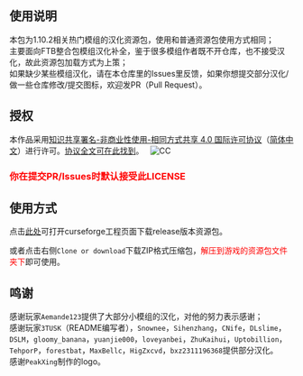 ## 使用说明
本包为1.10.2相关热门模组的汉化资源包，使用和普通资源包使用方式相同；    
主要面向FTB整合包模组汉化补全，鉴于很多模组作者既不开仓库，也不接受汉化，故此资源包加载方式为上策；    
如果缺少某些模组汉化，请在本仓库里的Issues里反馈，如果你想提交部分汉化/做一些仓库修改/提交图标，欢迎发PR（Pull Request）。    

## 授权
本作品采用[知识共享署名-非商业性使用-相同方式共享 4.0 国际许可协议](https://creativecommons.org/licenses/by-nc-sa/4.0/)（[简体中文](https://creativecommons.org/licenses/by-nc-sa/4.0/deed.zh)）进行许可。[协议全文可在此找到](./LICENSE)。  
![CC](https://pic3.zhimg.com/39119df78331a72cf1381b7b25650036_b.png)   

### <font color="red">你在提交PR/Issues时默认接受此LICENSE</font>     

## 使用方式
点击[此处](https://minecraft.curseforge.com/projects/simplified-chinese-localization-resource-package)可打开curseforge工程页面下载release版本资源包。    

或者点击右侧`Clone or download`下载ZIP格式压缩包，<font color="red">解压到游戏的资源包文件夹下</font>即可使用。

## 鸣谢
感谢玩家`Aemande123`提供了大部分小模组的汉化，对他的努力表示感谢；      
感谢玩家`3TUSK`（README编写者），`Snownee`，`Sihenzhang`，`CNife`，`DLslime`，`DSLM`，`gloomy_banana`，`yuanjie000`，`loveyanbei`，`ZhuKaihui`，`Uptobillion`，`TehporP`，`forestbat`，`MaxBellc`，`HigZxcvd`，`bxz2311196368`提供部分汉化。       
感谢`PeakXing`制作的logo。

